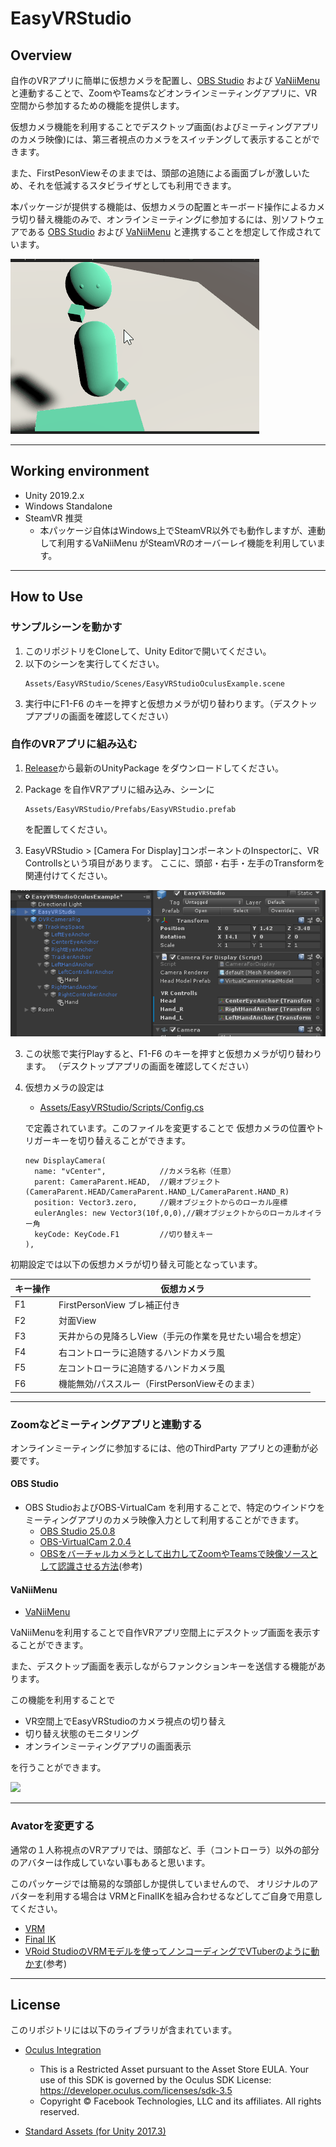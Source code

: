 # EasyVRStudio

## Overview

自作のVRアプリに簡単に仮想カメラを配置し、[OBS Studio](https://obsproject.com/ja/download) および [VaNiiMenu](https://sabowl.sakura.ne.jp/gpsnmeajp/unity/vaniimenu/) と連動することで、ZoomやTeamsなどオンラインミーティングアプリに、VR空間から参加するための機能を提供します。


仮想カメラ機能を利用することでデスクトップ画面(およびミーティングアプリのカメラ映像)には、第三者視点のカメラをスイッチングして表示することができます。

また、FirstPesonViewそのままでは、頭部の追随による画面ブレが激しいため、それを低減するスタビライザとしても利用できます。

本パッケージが提供する機能は、仮想カメラの配置とキーボード操作によるカメラ切り替え機能のみで、オンラインミーティングに参加するには、別ソフトウェアである [OBS Studio](https://obsproject.com/ja/download) および [VaNiiMenu](https://sabowl.sakura.ne.jp/gpsnmeajp/unity/vaniimenu/) と連携することを想定して作成されています。

<img src="docs/images/EasyVRStudio.gif"/>

----

## Working environment
* Unity 2019.2.x
* Windows Standalone
* SteamVR 推奨 
  - 本パッケージ自体はWindows上でSteamVR以外でも動作しますが、連動して利用するVaNiiMenu がSteamVRのオーバーレイ機能を利用しています。

----

## How to Use
### サンプルシーンを動かす
1. このリポジトリをCloneして、Unity Editorで開いてください。
2. 以下のシーンを実行してください。
    ```
    Assets/EasyVRStudio/Scenes/EasyVRStudioOculusExample.scene
    ```
3. 実行中にF1-F6 のキーを押すと仮想カメラが切り替わります。（デスクトップアプリの画面を確認してください）


### 自作のVRアプリに組み込む
1. [Release](https://github.com/the6th/EasyVRStudio/releases)から最新のUnityPackage をダウンロードしてください。
2. Package を自作VRアプリに組み込み、シーンに
    ```
    Assets/EasyVRStudio/Prefabs/EasyVRStudio.prefab
    ```
    を配置してください。

3. EasyVRStudio > [Camera For Display]コンポーネントのInspectorに、VR Controllsという項目があります。
ここに、頭部・右手・左手のTransformを関連付けてください。
<img src="docs/images/EasyVRStudio.Inspector.png"/>

3. この状態で実行Playすると、F1-F6 のキーを押すと仮想カメラが切り替わります。
（デスクトップアプリの画面を確認してください）

4. 仮想カメラの設定は
    
    * [Assets/EasyVRStudio/Scripts/Config.cs](Assets/EasyVRStudio/Scripts/Config.cs)
   
    で定義されています。このファイルを変更することで
    仮想カメラの位置やトリガーキーを切り替えることができます。

    ```
    new DisplayCamera(
      name: "vCenter",            //カメラ名称（任意）
      parent: CameraParent.HEAD,  //親オブジェクト(CameraParent.HEAD/CameraParent.HAND_L/CameraParent.HAND_R)
      position: Vector3.zero,     //親オブジェクトからのローカル座標
      eulerAngles: new Vector3(10f,0,0),//親オブジェクトからのローカルオイラー角
      keyCode: KeyCode.F1         //切り替えキー
    ),
    ```
初期設定では以下の仮想カメラが切り替え可能となっています。

|キー操作|仮想カメラ|
|---|---|
|F1|FirstPersonView ブレ補正付き|
|F2|対面View|
|F3|天井からの見降ろしView（手元の作業を見せたい場合を想定）|
|F4|右コントローラに追随するハンドカメラ風|
|F5|左コントローラに追随するハンドカメラ風|
|F6|機能無効/パススルー（FirstPersonViewそのまま）|


---

### Zoomなどミーティングアプリと連動する
オンラインミーティングに参加するには、他のThirdParty アプリとの連動が必要です。

#### OBS Studio
* OBS StudioおよびOBS-VirtualCam を利用することで、特定のウインドウをミーティングアプリのカメラ映像入力として利用することができます。
   - [OBS Studio 25.0.8](https://obsproject.com/ja/download)
   - [OBS-VirtualCam 2.0.4](https://obsproject.com/forum/resources/obs-virtualcam.539/)
   - [OBSをバーチャルカメラとして出力してZoomやTeamsで映像ソースとして認識させる方法](https://level69.net/archives/26918)(参考)

#### VaNiiMenu

* [VaNiiMenu](https://sabowl.sakura.ne.jp/gpsnmeajp/unity/vaniimenu/)

VaNiiMenuを利用することで自作VRアプリ空間上にデスクトップ画面を表示することができます。

また、デスクトップ画面を表示しながらファンクションキーを送信する機能があります。



この機能を利用することで

* VR空間上でEasyVRStudioのカメラ視点の切り替え
* 切り替え状態のモニタリング
* オンラインミーティングアプリの画面表示

を行うことができます。

<img src="docs/images/VaniiMenu.gif"/>

----

### Avatorを変更する
通常の１人称視点のVRアプリでは、頭部など、手（コントローラ）以外の部分のアバターは作成していない事もあると思います。

このパッケージでは簡易的な頭部しか提供していませんので、
オリジナルのアバターを利用する場合は
VRMとFinalIKを組み合わせるなどしてご自身で用意してください。

* [VRM](https://vrm.dev/)
* [Final IK](https://assetstore.unity.com/packages/tools/animation/final-ik-14290?locale=ja-JP)
* [VRoid StudioのVRMモデルを使ってノンコーディングでVTuberのように動かす](https://techblog.forgevision.com/entry/2018/08/29/155803)(参考)



----

## License
このリポジトリには以下のライブラリが含まれています。

* [Oculus Integration](https://assetstore.unity.com/packages/tools/integration/oculus-integration-82022)
   - This is a Restricted Asset pursuant to the Asset Store EULA. Your use of this SDK is governed by the Oculus SDK License:
https://developer.oculus.com/licenses/sdk-3.5
   - Copyright © Facebook Technologies, LLC and its affiliates. All rights reserved.

* [Standard Assets (for Unity 2017.3)](https://assetstore.unity.com/packages/essentials/asset-packs/standard-assets-for-unity-2017-3-32351)

